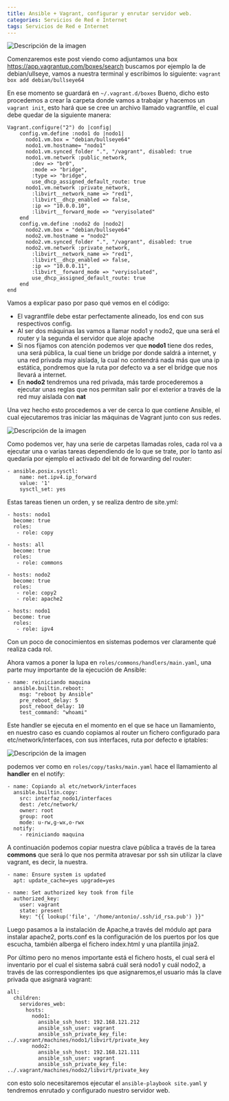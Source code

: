 ```yaml
---
title: Ansible + Vagrant, configurar y enrutar servidor web.
categories: Servicios de Red e Internet
tags: Servicios de Red e Internet
---
```



![Descripción de la imagen](/images/ansibleandvagrant.jpg)


Comenzaremos este post viendo como adjuntamos una box https://app.vagrantup.com/boxes/search
buscamos por ejemplo la de debian/ullseye, vamos a nuestra terminal y escribimos lo siguiente:
`vagrant box add debian/bullseye64`

En ese momento se guardará en `~/.vagrant.d/boxes`
Bueno, dicho esto procedemos a crear la carpeta donde vamos a trabajar y hacemos un `vagrant init`, esto hará que se cree un archivo llamado vagrantfile, el cual debe quedar de la siguiente manera:

```
Vagrant.configure("2") do |config|
    config.vm.define :nodo1 do |nodo1|
      nodo1.vm.box = "debian/bullseye64"
      nodo1.vm.hostname= "nodo1"
      nodo1.vm.synced_folder ".", "/vagrant", disabled: true
      nodo1.vm.network :public_network,
        :dev => "br0",
        :mode => "bridge",
        :type => "bridge",
        use_dhcp_assigned_default_route: true
      nodo1.vm.network :private_network,
        :libvirt__network_name => "red1",
        :libvirt__dhcp_enabled => false,
        :ip => "10.0.0.10",
        :libvirt__forward_mode => "veryisolated"
    end
    config.vm.define :nodo2 do |nodo2|
      nodo2.vm.box = "debian/bullseye64"
      nodo2.vm.hostname = "nodo2"
      nodo2.vm.synced_folder ".", "/vagrant", disabled: true
      nodo2.vm.network :private_network,
        :libvirt__network_name => "red1",
        :libvirt__dhcp_enabled => false,
        :ip => "10.0.0.11",
        :libvirt__forward_mode => "veryisolated",
        use_dhcp_assigned_default_route: true
    end
end

```

Vamos a explicar paso por paso qué vemos en el código:
- El vagrantfile debe estar perfectamente alineado, los end con sus respectivos config.
- Al ser dos máquinas las vamos a llamar nodo1 y nodo2, que una será el router y la segunda el servidor que aloje apache
- Si nos fijamos con atención podemos ver que **nodo1** tiene dos redes, una será pública, la cual tiene un bridge por donde saldrá a internet, y una red privada muy aislada, la cual no contendrá nada más que una ip estática, pondremos que la ruta por defecto va a ser el bridge que nos llevará a internet.
- En **nodo2** tendremos una red privada, más tarde procederemos a ejecutar unas reglas que nos permitan salir por el exterior a través de la red muy aislada con **nat**
  
Una vez hecho esto procedemos a ver de cerca lo que contiene Ansible, el cual ejecutaremos tras iniciar las máquinas de Vagrant junto con sus redes.

![Descripción de la imagen](/images/Ansible.png)

Como podemos ver, hay una serie de carpetas llamadas roles, cada rol va a ejecutar una o varias tareas dependiendo de lo que se trate, por lo tanto así quedaría por ejemplo el activado del bit de forwarding del router:

```
- ansible.posix.sysctl:
    name: net.ipv4.ip_forward
    value: '1'
    sysctl_set: yes
```

Estas tareas tienen un orden, y se realiza dentro de site.yml:
```
- hosts: nodo1
  become: true
  roles:
   - role: copy

- hosts: all
  become: true
  roles:
   - role: commons

- hosts: nodo2
  become: true
  roles:
   - role: copy2
   - role: apache2

- hosts: nodo1
  become: true
  roles:
   - role: ipv4

```

Con un poco de conocimientos en sistemas podemos ver claramente qué realiza cada rol.

Ahora vamos a poner la lupa en `roles/commons/handlers/main.yaml`, una parte muy importante de la ejecución de Ansible:
```
- name: reiniciando maquina
  ansible.builtin.reboot:
    msg: "reboot by Ansible"
    pre_reboot_delay: 5
    post_reboot_delay: 10
    test_command: "whoami"
```

Este handler se ejecuta en el momento en el que se hace un llamamiento, en nuestro caso es cuando copiamos al router un fichero configurado para etc/network/interfaces, con sus interfaces, ruta por defecto e iptables:

![Descripción de la imagen](/images/interfaces.png)

podemos ver como en `roles/copy/tasks/main.yaml` hace el llamamiento al **handler** en el notify:

```
- name: Copiando al etc/network/interfaces
  ansible.builtin.copy:
    src: interfaz_nodo1/interfaces
    dest: /etc/network/
    owner: root
    group: root
    mode: u-rw,g-wx,o-rwx
  notify:
    - reiniciando maquina

```

A continuación podemos copiar nuestra clave pública a través de la tarea **commons** que será lo que nos permita atravesar por ssh sin utilizar la clave vagrant, es decir, la nuestra.

```
- name: Ensure system is updated
  apt: update_cache=yes upgrade=yes

- name: Set authorized key took from file
  authorized_key:
    user: vagrant
    state: present
    key: "{{ lookup('file', '/home/antonio/.ssh/id_rsa.pub') }}"

```

Luego pasamos a la instalación de Apache,a través del módulo apt para instalar apache2, ports.conf es la configuración de los puertos por los que escucha, también alberga el fichero index.html y una plantilla jinja2.

Por último pero no menos importante está el fichero hosts, el cual será el inventario por el cual el sistema sabrá cuál será nodo1 y cuál nodo2, a través de las correspondientes ips que asignaremos,el usuario más la clave privada que asignará vagrant:

```
all:
  children:
    servidores_web:
      hosts:
        nodo1:
          ansible_ssh_host: 192.168.121.212
          ansible_ssh_user: vagrant
          ansible_ssh_private_key_file: ../.vagrant/machines/nodo1/libvirt/private_key
        nodo2:
          ansible_ssh_host: 192.168.121.111
          ansible_ssh_user: vagrant
          ansible_ssh_private_key_file: ../.vagrant/machines/nodo2/libvirt/private_key

```

con esto solo necesitaremos ejecutar el `ansible-playbook site.yaml` y tendremos enrutado y configurado nuestro servidor web.